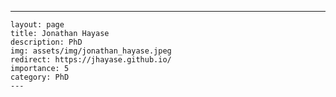 ---
    layout: page
    title: Jonathan Hayase
    description: PhD
    img: assets/img/jonathan_hayase.jpeg
    redirect: https://jhayase.github.io/
    importance: 5
    category: PhD
    ---
    